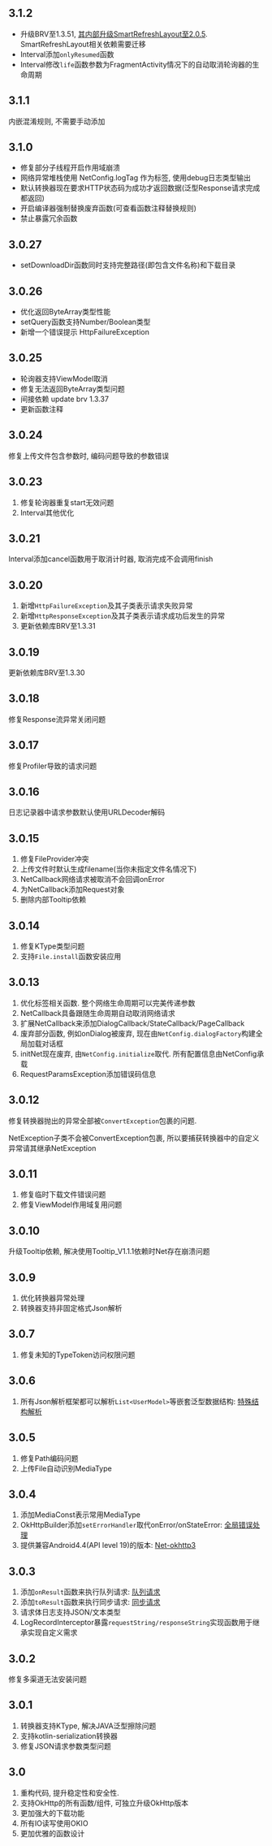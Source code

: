 ## 3.1.2
- 升级BRV至1.3.51, [其内部升级SmartRefreshLayout至2.0.5](https://github.com/liangjingkanji/BRV/issues/85). SmartRefreshLayout相关依赖需要迁移
- Interval添加`onlyResumed`函数
- Interval修改`life`函数参数为FragmentActivity情况下的自动取消轮询器的生命周期

## 3.1.1
内嵌混淆规则, 不需要手动添加

## 3.1.0
- 修复部分子线程开启作用域崩溃
- 网络异常堆栈使用 NetConfig.logTag 作为标签, 使用debug日志类型输出
- 默认转换器现在要求HTTP状态码为成功才返回数据(泛型Response请求完成都返回)
- 开启编译器强制替换废弃函数(可查看函数注释替换规则)
- 禁止暴露冗余函数

## 3.0.27
- setDownloadDir函数同时支持完整路径(即包含文件名称)和下载目录

## 3.0.26
- 优化返回ByteArray类型性能
- setQuery函数支持Number/Boolean类型
- 新增一个错误提示 HttpFailureException


## 3.0.25
- 轮询器支持ViewModel取消
- 修复无法返回ByteArray类型问题
- 间接依赖 update brv 1.3.37
- 更新函数注释

## 3.0.24
修复上传文件包含参数时, 编码问题导致的参数错误

## 3.0.23
1. 修复轮询器重复start无效问题
2. Interval其他优化

## 3.0.21
Interval添加cancel函数用于取消计时器, 取消完成不会调用finish

## 3.0.20
1. 新增`HttpFailureException`及其子类表示请求失败异常
1. 新增`HttpResponseException`及其子类表示请求成功后发生的异常
1. 更新依赖库BRV至1.3.31

## 3.0.19
更新依赖库BRV至1.3.30

## 3.0.18
修复Response流异常关闭问题

## 3.0.17
修复Profiler导致的请求问题

## 3.0.16
日志记录器中请求参数默认使用URLDecoder解码

## 3.0.15
1. 修复FileProvider冲突
2. 上传文件时默认生成filename(当你未指定文件名情况下)
3. NetCallback网络请求被取消不会回调onError
4. 为NetCallback添加Request对象
5. 删除内部Tooltip依赖


## 3.0.14
1. 修复KType类型问题
2. 支持`File.install`函数安装应用

## 3.0.13
1. 优化标签相关函数. 整个网络生命周期可以完美传递参数
2. NetCallback具备跟随生命周期自动取消网络请求
3. 扩展NetCallback来添加DialogCallback/StateCallback/PageCallback
4. 废弃部分函数, 例如onDialog被废弃, 现在由`NetConfig.dialogFactory`构建全局加载对话框
5. initNet现在废弃, 由`NetConfig.initialize`取代. 所有配置信息由NetConfig承载
5. RequestParamsException添加错误码信息

## 3.0.12
修复转换器抛出的异常全部被`ConvertException`包裹的问题.

NetException子类不会被ConvertException包裹, 所以要捕获转换器中的自定义异常请其继承NetException

## 3.0.11
1. 修复临时下载文件错误问题
2. 修复ViewModel作用域复用问题

## 3.0.10
升级Tooltip依赖, 解决使用Tooltip_V1.1.1依赖时Net存在崩溃问题

## 3.0.9
1. 优化转换器异常处理
2. 转换器支持非固定格式Json解析

## 3.0.7
1. 修复未知的TypeToken访问权限问题

## 3.0.6
1. 所有Json解析框架都可以解析`List<UserModel>`等嵌套泛型数据结构: [特殊结构解析](convert-special.md)

## 3.0.5
1. 修复Path编码问题
2. 上传File自动识别MediaType

## 3.0.4
1. 添加MediaConst表示常用MediaType
2. OkHttpBuilder添加`setErrorHandler`取代onError/onStateError: [全局错误处理](error-handle.md)
3. 提供兼容Android4.4(API level 19)的版本: [Net-okhttp3](https://github.com/liangjingkanji/Net-okhttp3)

## 3.0.3
1. 添加`onResult`函数来执行队列请求: [队列请求](callback.md#onresult)
2. 添加`toResult`函数来执行同步请求: [同步请求](sync-request.md)
3. 请求体日志支持JSON/文本类型
4. LogRecordInterceptor暴露`requestString/responseString`实现函数用于继承实现自定义需求


## 3.0.2
修复多渠道无法安装问题

## 3.0.1
1. 转换器支持KType, 解决JAVA泛型擦除问题
2. 支持kotlin-serialization转换器
3. 修复JSON请求参数类型问题

## 3.0
1. 重构代码, 提升稳定性和安全性.
2. 支持OkHttp的所有函数/组件, 可独立升级OkHttp版本
3. 更加强大的下载功能
4. 所有IO读写使用OKIO
5. 更加优雅的函数设计